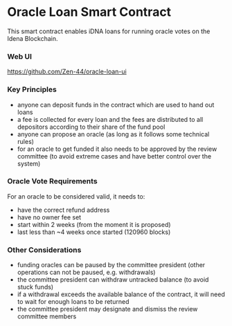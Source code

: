 # Oracle Loan Smart Contract

This smart contract enables iDNA loans for running oracle votes on the Idena Blockchain.

### Web UI
https://github.com/Zen-44/oracle-loan-ui    

### Key Principles
- anyone can deposit funds in the contract which are used to hand out loans
- a fee is collected for every loan and the fees are distributed to all depositors according to their share of the fund pool
- anyone can propose an oracle (as long as it follows some technical rules)
- for an oracle to get funded it also needs to be approved by the review committee (to avoid extreme cases and have better control over the system)

### Oracle Vote Requirements
For an oracle to be considered valid, it needs to:
- have the correct refund address
- have no owner fee set
- start within 2 weeks (from the moment it is proposed)
- last less than ~4 weeks once started (120960 blocks)

### Other Considerations
- funding oracles can be paused by the committee president (other operations can not be paused, e.g. withdrawals)
- the committee president can withdraw untracked balance (to avoid stuck funds)
- if a withdrawal exceeds the available balance of the contract, it will need to wait for enough loans to be returned
- the committee president may designate and dismiss the review committee members
